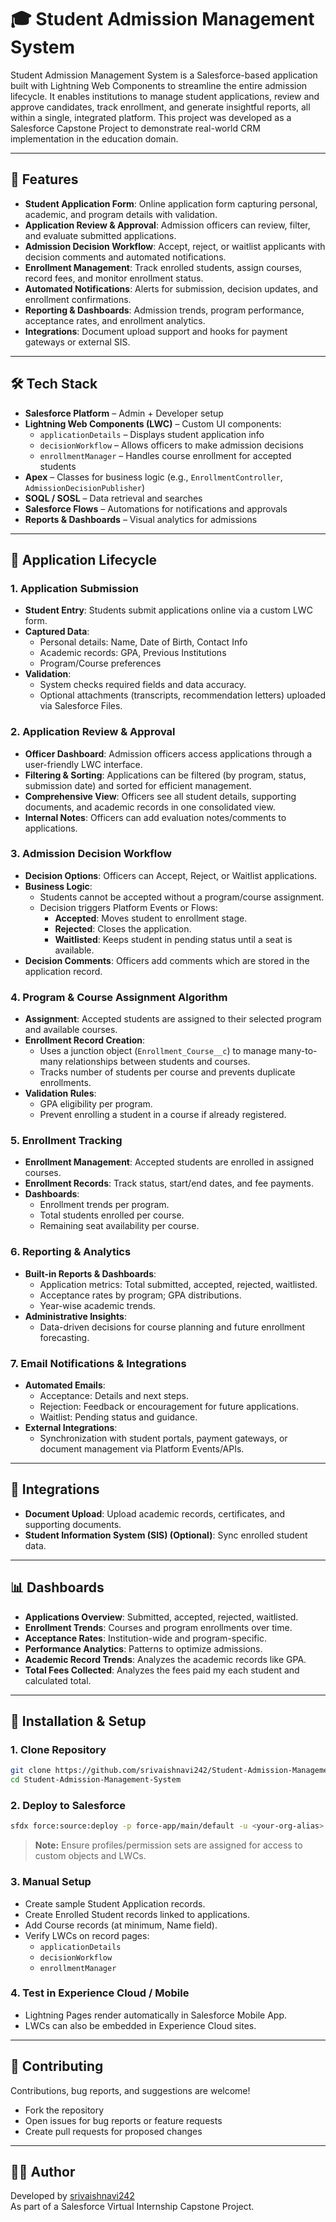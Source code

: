 # 🎓 Student Admission Management System

Student Admission Management System is a Salesforce-based application built with Lightning Web Components to streamline the entire admission lifecycle. It enables institutions to manage student applications, review and approve candidates, track enrollment, and generate insightful reports, all within a single, integrated platform.
This project was developed as a Salesforce Capstone Project to demonstrate real-world CRM implementation in the education domain.

---

## 🚀 Features

- **Student Application Form**: Online application form capturing personal, academic, and program details with validation.
- **Application Review & Approval**: Admission officers can review, filter, and evaluate submitted applications.
- **Admission Decision Workflow**: Accept, reject, or waitlist applicants with decision comments and automated notifications.
- **Enrollment Management**: Track enrolled students, assign courses, record fees, and monitor enrollment status.
- **Automated Notifications**: Alerts for submission, decision updates, and enrollment confirmations.
- **Reporting & Dashboards**: Admission trends, program performance, acceptance rates, and enrollment analytics.
- **Integrations**: Document upload support and hooks for payment gateways or external SIS.

---

## 🛠️ Tech Stack

- **Salesforce Platform** – Admin + Developer setup
- **Lightning Web Components (LWC)** – Custom UI components:
  - `applicationDetails` – Displays student application info
  - `decisionWorkflow` – Allows officers to make admission decisions
  - `enrollmentManager` – Handles course enrollment for accepted students
- **Apex** – Classes for business logic (e.g., `EnrollmentController`, `AdmissionDecisionPublisher`)
- **SOQL / SOSL** – Data retrieval and searches
- **Salesforce Flows** – Automations for notifications and approvals
- **Reports & Dashboards** – Visual analytics for admissions

---

## 📑 Application Lifecycle

### 1. Application Submission

- **Student Entry**: Students submit applications online via a custom LWC form.
- **Captured Data**:
  - Personal details: Name, Date of Birth, Contact Info
  - Academic records: GPA, Previous Institutions
  - Program/Course preferences
- **Validation**:
  - System checks required fields and data accuracy.
  - Optional attachments (transcripts, recommendation letters) uploaded via Salesforce Files.

### 2. Application Review & Approval

- **Officer Dashboard**: Admission officers access applications through a user-friendly LWC interface.
- **Filtering & Sorting**: Applications can be filtered (by program, status, submission date) and sorted for efficient management.
- **Comprehensive View**: Officers see all student details, supporting documents, and academic records in one consolidated view.
- **Internal Notes**: Officers can add evaluation notes/comments to applications.
  
### 3. Admission Decision Workflow

- **Decision Options**: Officers can Accept, Reject, or Waitlist applications.
- **Business Logic**:
  - Students cannot be accepted without a program/course assignment.
  - Decision triggers Platform Events or Flows:
    - **Accepted**: Moves student to enrollment stage.
    - **Rejected**: Closes the application.
    - **Waitlisted**: Keeps student in pending status until a seat is available.
- **Decision Comments**: Officers add comments which are stored in the application record.
  
### 4. Program & Course Assignment Algorithm

- **Assignment**: Accepted students are assigned to their selected program and available courses.
- **Enrollment Record Creation**:
  - Uses a junction object (`Enrollment_Course__c`) to manage many-to-many relationships between students and courses.
  - Tracks number of students per course and prevents duplicate enrollments.
- **Validation Rules**:
  - GPA eligibility per program.
  - Prevent enrolling a student in a course if already registered.

### 5. Enrollment Tracking

- **Enrollment Management**: Accepted students are enrolled in assigned courses.
- **Enrollment Records**: Track status, start/end dates, and fee payments.
- **Dashboards**:
  - Enrollment trends per program.
  - Total students enrolled per course.
  - Remaining seat availability per course.

### 6. Reporting & Analytics

- **Built-in Reports & Dashboards**:
  - Application metrics: Total submitted, accepted, rejected, waitlisted.
  - Acceptance rates by program; GPA distributions.
  - Year-wise academic trends.
- **Administrative Insights**:
  - Data-driven decisions for course planning and future enrollment forecasting.

### 7. Email Notifications & Integrations

- **Automated Emails**:
  - Acceptance: Details and next steps.
  - Rejection: Feedback or encouragement for future applications.
  - Waitlist: Pending status and guidance.
- **External Integrations**:
  - Synchronization with student portals, payment gateways, or document management via Platform Events/APIs.

---

## 🔗 Integrations

- **Document Upload**: Upload academic records, certificates, and supporting documents.
- **Student Information System (SIS) (Optional)**: Sync enrolled student data.

---

## 📊 Dashboards

- **Applications Overview**: Submitted, accepted, rejected, waitlisted.
- **Enrollment Trends**: Courses and program enrollments over time.
- **Acceptance Rates**: Institution-wide and program-specific.
- **Performance Analytics**: Patterns to optimize admissions.
- **Academic Record Trends**: Analyzes the academic records like GPA.
- **Total Fees Collected**: Analyzes the fees paid my each student and calculated total.

---

## 🚦 Installation & Setup

### 1. Clone Repository

```bash
git clone https://github.com/srivaishnavi242/Student-Admission-Management-System.git
cd Student-Admission-Management-System
```

### 2. Deploy to Salesforce

```bash
sfdx force:source:deploy -p force-app/main/default -u <your-org-alias>
```
> **Note:** Ensure profiles/permission sets are assigned for access to custom objects and LWCs.

### 3. Manual Setup

- Create sample Student Application records.
- Create Enrolled Student records linked to applications.
- Add Course records (at minimum, Name field).
- Verify LWCs on record pages:
  - `applicationDetails`
  - `decisionWorkflow`
  - `enrollmentManager`

### 4. Test in Experience Cloud / Mobile

- Lightning Pages render automatically in Salesforce Mobile App.
- LWCs can also be embedded in Experience Cloud sites.

---

## 🤝 Contributing

Contributions, bug reports, and suggestions are welcome!

- Fork the repository
- Open issues for bug reports or feature requests
- Create pull requests for proposed changes

---

## 👩‍💻 Author

Developed by [srivaishnavi242](https://github.com/srivaishnavi242)  
As part of a Salesforce Virtual Internship Capstone Project.
